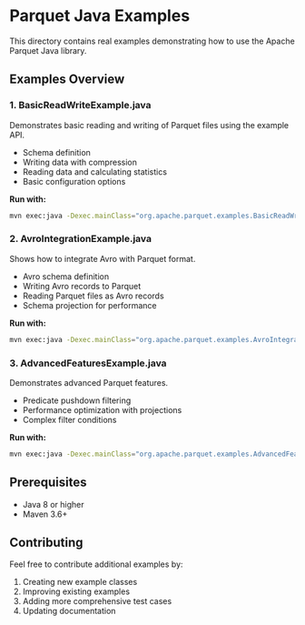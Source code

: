 <!--
  ~ Licensed to the Apache Software Foundation (ASF) under one
  ~ or more contributor license agreements.  See the NOTICE file
  ~ distributed with this work for additional information
  ~ regarding copyright ownership.  The ASF licenses this file
  ~ to you under the Apache License, Version 2.0 (the
  ~ "License"); you may not use this file except in compliance
  ~ with the License.  You may obtain a copy of the License at
  ~
  ~   http://www.apache.org/licenses/LICENSE-2.0
  ~
  ~ Unless required by applicable law or agreed to in writing,
  ~ software distributed under the License is distributed on an
  ~ "AS IS" BASIS, WITHOUT WARRANTIES OR CONDITIONS OF ANY
  ~ KIND, either express or implied.  See the License for the
  ~ specific language governing permissions and limitations
  ~ under the License.
  -->

# Parquet Java Examples

This directory contains real examples demonstrating how to use the Apache Parquet Java library.

## Examples Overview

### 1. BasicReadWriteExample.java
Demonstrates basic reading and writing of Parquet files using the example API.

- Schema definition
- Writing data with compression
- Reading data and calculating statistics
- Basic configuration options

**Run with:**
```bash
mvn exec:java -Dexec.mainClass="org.apache.parquet.examples.BasicReadWriteExample"
```

### 2. AvroIntegrationExample.java
Shows how to integrate Avro with Parquet format.

- Avro schema definition
- Writing Avro records to Parquet
- Reading Parquet files as Avro records
- Schema projection for performance

**Run with:**
```bash
mvn exec:java -Dexec.mainClass="org.apache.parquet.examples.AvroIntegrationExample"
```

### 3. AdvancedFeaturesExample.java
Demonstrates advanced Parquet features.

- Predicate pushdown filtering
- Performance optimization with projections
- Complex filter conditions

**Run with:**
```bash
mvn exec:java -Dexec.mainClass="org.apache.parquet.examples.AdvancedFeaturesExample"
```

## Prerequisites

- Java 8 or higher
- Maven 3.6+

## Contributing

Feel free to contribute additional examples by:

1. Creating new example classes
2. Improving existing examples
3. Adding more comprehensive test cases
4. Updating documentation
